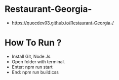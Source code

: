 # Restaurant-Georgia-
- https://quocdev03.github.io/Restaurant-Georgia-/
# How To Run ?
- Install Git, Node Js
- Open folder with terminal.
- Enter: npm run start
- End: npm run build:css
